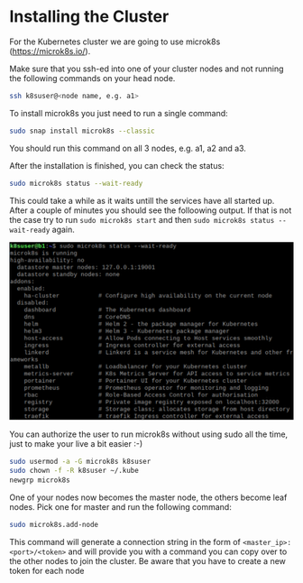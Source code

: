 # Installing the Cluster

For the Kubernetes cluster we are going to use microk8s (https://microk8s.io/).

Make sure that you ssh-ed into one of your cluster nodes and not running the following commands on your head node.

```bash
ssh k8suser@<node name, e.g. a1>
```

To install microk8s you just need to run a single command:
```bash
sudo snap install microk8s --classic
```

You should run this command on all 3 nodes, e.g. a1, a2 and a3.

After the installation is finished, you can check the status:
```bash
sudo microk8s status --wait-ready
```
This could take a while as it waits untill the services have all started up. 
After a couple of minutes you should see the folloowing output.
If that is not the case try to run `sudo microk8s start` and then `sudo microk8s status --wait-ready` again.

![Screenshot3](Screenshot3.png)

You can authorize the user to run microk8s without using sudo all the time, just to make your live a bit easier :-)
```bash
sudo usermod -a -G microk8s k8suser
sudo chown -f -R k8suser ~/.kube
newgrp microk8s
```

One of your nodes now becomes the master node, the others become leaf nodes. Pick one for master and run the following command:
```bash
sudo microk8s.add-node
```

This command will generate a connection string in the form of `<master_ip>:<port>/<token>` and will provide you with a 
command you can copy over to the other nodes to join the cluster. Be aware that you have to create a new token for each node



